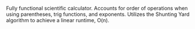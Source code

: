 Fully functional scientific calculator. Accounts for order of operations when using parentheses, trig functions, and exponents. Utilizes the Shunting Yard algorithm to achieve a linear runtime, O(n).
